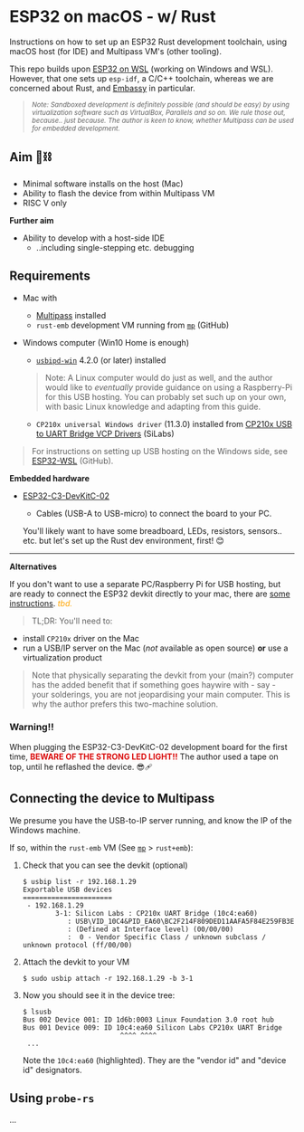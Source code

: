 # ESP32 on macOS - w/ Rust

Instructions on how to set up an ESP32 Rust development toolchain, using macOS host (for IDE) and Multipass VM's (other tooling).

This repo builds upon [ESP32 on WSL](https://github.com/lure23/ESP32-WSL) (working on Windows and WSL). However, that one sets up `esp-idf`, a C/C++ toolchain, whereas we are concerned about Rust, and [Embassy](https://embassy.dev) in particular.

>*<small>Note: Sandboxed development is definitely possible (and should be easy) by using virtualization software such as VirtualBox, Parallels and so on. We rule those out, because.. just because. The author is keen to know, whether Multipass can be used for embedded development.</small>*

## Aim 🍏⛓️

- Minimal software installs on the host (Mac)
- Ability to flash the device from within Multipass VM
- RISC V only <!--#whisper Unless you want to contribute as a co-host of the repo, maintaining the Xtensa architecture.-->

**Further aim**

- Ability to develop with a host-side IDE
	- ..including single-stepping etc. debugging

<!-- tbd. eventually, a schematics picture on how it all falls in
- USB server (usbipd, driver)
- host (IDE)
- Multipass (Rust, Cargo)
- folder sharing
-->

## Requirements

- Mac with
   - [Multipass](https://multipass.run) installed
   - `rust-emb` development VM running from [`mp`](https://github.com/akauppi/mp) (GitHub)

- Windows computer (Win10 Home is enough)
   - [`usbipd-win`](https://github.com/dorssel/usbipd-win) 4.2.0 (or later) installed

   >Note: A Linux computer would do just as well, and the author would like to *eventually* provide guidance on using a Raspberry-Pi for this USB hosting. You can probably set such up on your own, with basic Linux knowledge and adapting from this guide.

   - `CP210x universal Windows driver` (11.3.0) installed from [CP210x USB to UART Bridge VCP Drivers](https://www.silabs.com/developers/usb-to-uart-bridge-vcp-drivers) (SiLabs)

>For instructions on setting up USB hosting on the Windows side, see [ESP32-WSL](https://github.com/lure23/ESP32-WSL?tab=readme-ov-file#steps-set-up-usb-ip-bridging) (GitHub).

**Embedded hardware**

- [ESP32-C3-DevKitC-02](https://docs.espressif.com/projects/esp-idf/en/stable/esp32c3/hw-reference/esp32c3/user-guide-devkitc-02.html)

   - Cables (USB-A to USB-micro) to connect the board to your PC.

   You'll likely want to have some breadboard, LEDs, resistors, sensors.. etc. but let's set up the Rust dev environment, first! 😊


---

**Alternatives**

If you don't want to use a separate PC/Raspberry Pi for USB hosting, but are ready to connect the ESP32 devkit directly to your mac, there are [some instructions](...). <font color=orange>*tbd.*</font>

>TL;DR: You'll need to:
- install `CP210x` driver on the Mac
- run a USB/IP server on the Mac (*not* available as open source) **or** use a virtualization product

<p/>

>Note that physically separating the devkit from your (main?) computer has the added benefit that if something goes haywire with - say - your solderings, you are not jeopardising your main computer. This is why the author prefers this two-machine solution.


### Warning!!

When plugging the ESP32-C3-DevKitC-02 development board for the first time, <font color=darkaqua>**BEWARE OF THE STRONG LED LIGHT!!**</font> The author used a tape on top, until he reflashed the device. 😎🩹

<!-- 
Developed on:

Mac:
- macOS 14.5
- (CP210x device driver v. 6.0.2 optional; if running on single computer)
- Multipass 1.13.1

Windows:
- Windows 10 Home
   - CP210x universal Windows driver (11.3.0)
- usbipd-win v. 4.2.0
- WSL version 2.1.5.0 (> wsl --version); Ubuntu 22.04.4 LTS ($ lsb_release -a)
-->


## Connecting the device to Multipass

We presume you have the USB-to-IP server running, and know the IP of the Windows machine.

If so, within the `rust-emb` VM (See [`mp`](https://github.com/akauppi/mp) > `rust+emb`):

1. Check that you can see the devkit (optional)

   ```
   $ usbip list -r 192.168.1.29
   Exportable USB devices
   ======================
    - 192.168.1.29
           3-1: Silicon Labs : CP210x UART Bridge (10c4:ea60)
              : USB\VID_10C4&PID_EA60\BC2F214F809DED11AAFA5F84E259FB3E
              : (Defined at Interface level) (00/00/00)
              :  0 - Vendor Specific Class / unknown subclass / unknown protocol (ff/00/00)
   ```
   
2. Attach the devkit to your VM

   ```
   $ sudo usbip attach -r 192.168.1.29 -b 3-1
   ```

3. Now you should see it in the device tree:

   ```   
   $ lsusb
   Bus 002 Device 001: ID 1d6b:0003 Linux Foundation 3.0 root hub
   Bus 001 Device 009: ID 10c4:ea60 Silicon Labs CP210x UART Bridge
                           ^^^^ ^^^^
	...                           
   ```

	Note the `10c4:ea60` (highlighted). They are the "vendor id" and "device id" designators.

## Using `probe-rs`

...


<!-- revise... tbd.
## Outcome

We have set up the development tools fully within Multipass. On the Mac side, there's nothing that needs to be installed.

Unfortunately, we weren't able to get the `usbipd` server running properly on macOS, but that may change over the years. Also - you may look into commercial or closed source solutions, if you don't wish to pitch in the extra PC.

The author is rather pleased about the arrangement, though. This is enough to let him proceed with the rest of the toolchain setup - see [EmbeddedRover](https://github.com/lure23/EmbeddedRover) for more.

And - there's still 10 minutes of 2023 remaining. 

Happy 🎉
New Year
Everyone!

Make great things!

-->